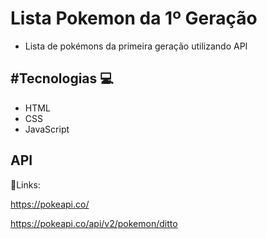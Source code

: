 
# Lista Pokemon da 1º Geração
- Lista de pokémons da primeira geração utilizando API 




## #Tecnologias 💻

+ HTML 
+ CSS
+ JavaScript 


## API 
🔗Links:

https://pokeapi.co/

https://pokeapi.co/api/v2/pokemon/ditto

